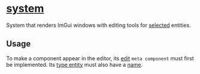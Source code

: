 # [system](system.hpp)

System that renders ImGui windows with editing tools for [selected](../../../core/data/selected.md) entities.

## Usage

To make a component appear in the editor, its [edit](../../functions/edit.md) `meta component` must first be implemented. Its [type entity](../../../helpers/get_type_entity.md) must also have a [name](../../../../core/data/name.md).